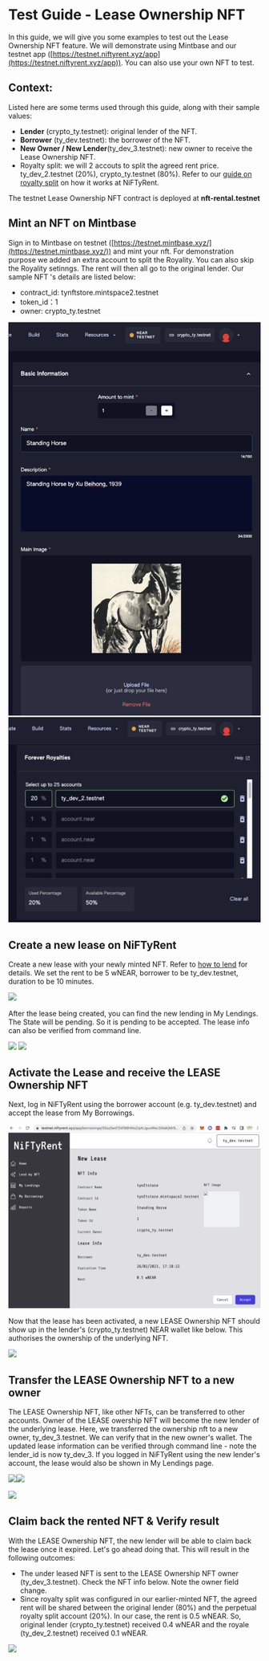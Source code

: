 # Test Guide - Lease Ownership NFT

In this guide, we will give you some examples to test out the Lease Ownership NFT feature. We will demonstrate using Mintbase and our testnet app ([https://testnet.niftyrent.xyz/app](https://testnet.niftyrent.xyz/app)). You can also use your own NFT to test.

## Context:

Listed here are some terms used through this guide, along with their sample values:

* **Lender** (crypto\_ty.testnet): original lender of the NFT.
* **Borrower** (ty\_dev.testnet): the borrower of the NFT.
* **New Owner / New Lender**(ty\_dev\_3.testnet): new owner to receive the Lease Ownership NFT.
* Royalty split: we will 2 accouts to split the agreed rent price. ty\_dev\_2.testnet (20%), crypto\_ty.testnet (80%). Refer to our [guide on royalty split](../royalty-split-w-mintbase.md) on how it works at NiFTyRent.

The testnet Lease Ownership NFT contract is deployed at **nft-rental.testnet**

## Mint an NFT on Mintbase

Sign in to Mintbase on testnet ([https://testnet.mintbase.xyz/](https://testnet.mintbase.xyz/)) and mint your nft.  For demonstration purpose we added an extra account to split the Royality. You can also skip the Royality setinngs. The rent will then all go to the original lender.  Our sample NFT 's details are listed below:

* contract\_id: tynftstore.mintspace2.testnet
* token\_id：1
* owner: crypto\_ty.testnet

<img src="../../.gitbook/assets/Screenshot 2023-02-26 at 16.41.37.png" alt="" data-size="original">  ![](<../../.gitbook/assets/Screenshot 2023-02-26 at 16.46.02.png>)

###

## Create a new lease on NiFTyRent

Create a new lease with your newly minted NFT. Refer to [how to lend](../how-to-lend.md) for details. We set the rent to be 5 wNEAR,  borrower to be ty\_dev.testnet, duration to be 10 minutes.

![](../../.gitbook/assets/create\_a\_lease.png)

After the lease being created, you can find the new lending in My Lendings. The State will be pending. So it is pending to be accepted. The lease info can also be verified from command line.

![](../../.gitbook/assets/lease\_info.png) ![](../../.gitbook/assets/lease\_detail.png)

###

## Activate the Lease and receive the LEASE Ownership NFT

Next, log in NiFTyRent using the borrower account (e.g. ty\_dev.testnet) and accept the lease from My Borrowings.&#x20;

![](<../../.gitbook/assets/my borrowings.png>)

Now that the lease has been activated, a new LEASE Ownership NFT should show up in the lender's (crypto\_ty.testnet) NEAR wallet like below. This authorises the ownership of the underlying NFT.

![](<../../.gitbook/assets/Ownership\_NFT\_for\_lender (1).png>)

###

## Transfer the LEASE Ownership NFT to a new owner

The LEASE Ownership NFT, like other NFTs, can be transferred to other accounts. Owner of the LEASE owership NFT will become the new lender of the underlying lease. Here, we transferred the ownership nft to a new owner, ty\_dev\_3.testnet. We can verify that in the new owner's wallet. The updated lease information can be verified through command line - note the lender\_id is now ty\_dev\_3. If you logged in NiFTyRent using the new lender's account, the lease would also be shown in My Lendings page.

![](../../.gitbook/assets/ownership\_nft\_for\_new\_lender.png)![](../../.gitbook/assets/lease\_detail\_new\_lender.png)

![](<../../.gitbook/assets/my\_lendings\_new\_lender (2).png>)



## Claim back the rented NFT & Verify result

With the LEASE Ownership NFT, the new lender will be able to claim back the lease once it expired. Let's go ahead doing that. This will result in the following outcomes:

* The under leased NFT is sent to the LEASE Ownership NFT owner (ty\_dev\_3.testnet). Check the NFT info below. Note the owner field change.
* Since royalty split was configured in our earlier-minted NFT, the agreed rent will be shared between the original lender (80%) and the perpetual royalty split account (20%). In our case, the rent is 0.5 wNEAR. So, original lender (crypto\_ty.testnet) received 0.4 wNEAR and the royale (ty\_dev\_2.testnet) received 0.1 wNEAR.

![](../../.gitbook/assets/nft\_info\_after\_claim\_owned\_by\_new\_lender.png)

